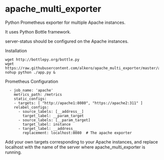 # apache_multi_exporter
Python Prometheus exporter for multiple Apache instances.

It uses Python Bottle framework.


server-status should be configured on the Apache instances.


Installation

```
wget http://bottlepy.org/bottle.py
wget https://raw.githubusercontent.com/alkero/apache_multi_exporter/master/apache_multi_exporter.py
nohup python ./app.py &
```


Prometheus Configuration

```
  - job_name: 'apache'
    metrics_path: /metrics
    static_configs:
    - targets: [ "http://apache1:8080", "https://apache2:311" ]
    relabel_configs:
      - source_labels: [__address__]
        target_label: __param_target
      - source_labels: [__param_target]
        target_label: instance
      - target_label: __address__
        replacement: localhost:8080  # The apache exporter
```
Add your own targets corresponding to your Apache instances, and replace localhost with the name of the server where apache_multi_exporter is running.
